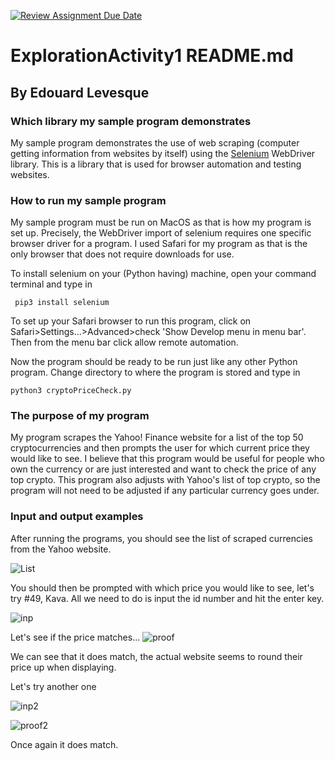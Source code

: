 [![Review Assignment Due Date](https://classroom.github.com/assets/deadline-readme-button-24ddc0f5d75046c5622901739e7c5dd533143b0c8e959d652212380cedb1ea36.svg)](https://classroom.github.com/a/oB7VDeFN)
# ExplorationActivity1 README.md
## By Edouard Levesque
### Which library my sample program demonstrates

My sample program demonstrates the use of web scraping (computer getting information from websites by itself) using the [Selenium](https://www.browserstack.com/selenium) WebDriver library. This is a library that is used for browser automation and testing websites. 

### How to run my sample program

My sample program must be run on MacOS as that is how my program is set up. Precisely, the WebDriver import of selenium requires one specific browser driver for a program. I used Safari for my program as that is the only browser that does not require downloads for use.

To install selenium on your (Python having) machine, open your command terminal and type in
```console
 pip3 install selenium
```


 To set up your Safari browser to run this program, click on 
 Safari>Settings...>Advanced>check 'Show Develop menu in menu bar'. Then from the menu bar click allow remote automation. 

 Now the program should be ready to be run just like any other Python program. Change directory to where the program is stored and type in

```console
python3 cryptoPriceCheck.py
```

### The purpose of my program

My program scrapes the Yahoo! Finance website for a list of the top 50 cryptocurrencies and then prompts the user for which current price they would like to see. I believe that this program would be useful for people who own the currency or are just interested and want to check the price of any top crypto. This program also adjusts with Yahoo's list of top crypto, so the program will not need to be adjusted if any particular currency goes under.

### Input and output examples

After running the programs, you should see the list of scraped currencies from the Yahoo website. 

![List](https://i.ibb.co/PzQj062/Screenshot-2023-10-09-at-4-24-16-PM.png)

You should then be prompted with which price you would like to see, let's try #49, Kava. All we need to do is input the id number and hit the enter key.

![inp](https://i.ibb.co/RBmhrxs/Screenshot-2023-10-09-at-4-41-55-PM.png)

Let's see if the price matches...
![proof](https://i.ibb.co/pnxpCxJ/Screenshot-2023-10-09-at-4-41-31-PM.png) 

We can see that it does match, the actual website seems to round their price up when displaying.

Let's try another one

![inp2](https://i.ibb.co/3M6gjqm/Screenshot-2023-10-11-at-10-56-35-PM.png)

![proof2](https://i.ibb.co/72XCcxP/Screenshot-2023-10-11-at-10-56-45-PM.png)

Once again it does match.

